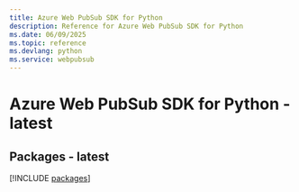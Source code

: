 ```yaml
---
title: Azure Web PubSub SDK for Python
description: Reference for Azure Web PubSub SDK for Python
ms.date: 06/09/2025
ms.topic: reference
ms.devlang: python
ms.service: webpubsub
---
```

# Azure Web PubSub SDK for Python - latest
## Packages - latest
[!INCLUDE [packages](web-pubsub-index.md)]